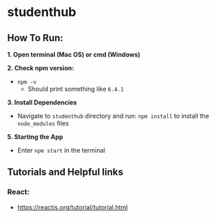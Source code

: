 # studenthub

## How To Run:
**1. Open terminal (Mac OS) or cmd (Windows)**  

**2. Check npm version:**
* `npm -v`
  - Should print something like `6.4.1`

**3. Install Dependencies**
* Navigate to `studenthub` directory and run: `npm install` to install the `node_modules` files

**5. Starting the App**
* Enter `npm start` in the terminal

## Tutorials and Helpful links

### React:

* https://reactjs.org/tutorial/tutorial.html

 
 
